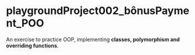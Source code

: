 # playgroundProject002_bônusPayment_POO
An exercise to practice OOP, implementing **classes, polymorphism and overriding functions**.
